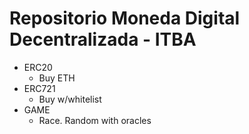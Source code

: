 # Repositorio Moneda Digital Decentralizada - ITBA

- ERC20
    - Buy ETH
- ERC721
    - Buy w/whitelist
- GAME 
    - Race. Random with oracles
